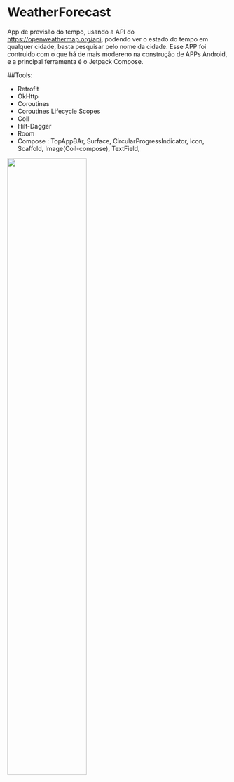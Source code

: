 # WeatherForecast
App de previsão do tempo, usando a API do https://openweathermap.org/api, podendo ver o estado do tempo em qualquer cidade, 
basta pesquisar pelo nome da cidade. Esse APP foi contruido com o que há de mais modereno na 
construção de APPs Android, e a principal ferramenta é o Jetpack Compose.

##Tools:
* Retrofit
* OkHttp
* Coroutines
* Coroutines Lifecycle Scopes
* Coil
* Hilt-Dagger
* Room
* Compose : TopAppBAr, Surface, CircularProgressIndicator, Icon, Scaffold, Image(Coil-compose), TextField,

<p><img src="https://user-images.githubusercontent.com/60984009/220477147-54ccd033-28e1-405c-a1b3-df0b43a73932.jpeg" width="60%" height="60%"/></p>

